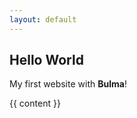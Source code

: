```yaml
---
layout: default
---
```

<section class="section">
  <div class="container">
    <h1 class="title">
      Hello World
    </h1>
    <p class="subtitle">
      <i class="fa fa-github" aria-hidden="true"></i>
      My first website with <strong>Bulma</strong>!
    </p>
    {{ content }}
  </div>
</section>
